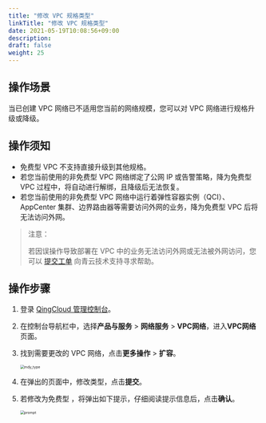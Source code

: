 ```yaml
---
title: "修改 VPC 规格类型"
linkTitle: "修改 VPC 规格类型"
date: 2021-05-19T10:08:56+09:00
description:
draft: false
weight: 25
---
```


## 操作场景

当已创建 VPC 网络已不适用您当前的网络规模，您可以对 VPC 网络进行规格升级或降级。

## 操作须知

- 免费型 VPC 不支持直接升级到其他规格。
- 若您当前使用的非免费型 VPC 网络绑定了公网 IP 或告警策略，降为免费型 VPC 过程中，将自动进行解绑，且降级后无法恢复。
- 若您当前使用的非免费型 VPC 网络中运行着弹性容器实例（QCI）、AppCenter 集群、边界路由器等需要访问外网的业务，降为免费型 VPC 后将无法访问外网。

> 注意：
>
> 若因误操作导致部署在 VPC 中的业务无法访问外网或无法被外网访问，您可以 [提交工单](https://console.qingcloud.com/tickets/) 向青云技术支持寻求帮助。

## 操作步骤

1. 登录 [QingCloud 管理控制台](https://console.qingcloud.com/login)。

2. 在控制台导航栏中，选择**产品与服务** > **网络服务** > **VPC网络**，进入**VPC网络**页面。

3. 找到需要更改的 VPC 网络，点击**更多操作** > **扩容**。

   <img src="/network/vpc/_images/501026_mdy_type.png" alt="mdy_type" style="zoom:50%;" />

4. 在弹出的页面中，修改类型，点击**提交**。

5. 若修改为免费型 ，将弹出如下提示，仔细阅读提示信息后，点击**确认**。

   <img src="/network/vpc/_images/501026_free_prompt.png" alt="prompt" style="zoom:50%;" />

   

